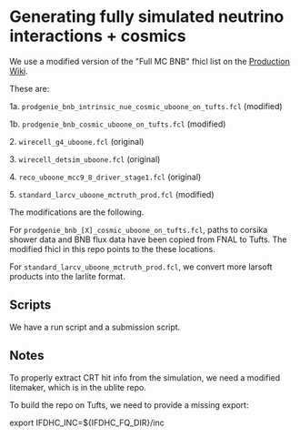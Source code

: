 # Generating fully simulated neutrino interactions + cosmics

We use a modified version of the "Full MC BNB" fhicl list on the [Production Wiki](https://cdcvs.fnal.gov/redmine/projects/uboone-physics-analysis/wiki/MCC9_Production_Fhicls).

These are:

1a. `prodgenie_bnb_intrinsic_nue_cosmic_uboone_on_tufts.fcl` (modified)

1b. `prodgenie_bnb_cosmic_uboone_on_tufts.fcl` (modified)

2\. `wirecell_g4_uboone.fcl` (original)

3\. `wirecell_detsim_uboone.fcl` (original)

4\. `reco_uboone_mcc9_8_driver_stage1.fcl` (original)

5\. `standard_larcv_uboone_mctruth_prod.fcl` (modified)

The modifications are the following.

For `prodgenie_bnb_[X]_cosmic_uboone_on_tufts.fcl`, paths to corsika shower data and BNB flux data have been copied from FNAL to Tufts.
The modified fhicl in this repo points to the these locations.

For `standard_larcv_uboone_mctruth_prod.fcl`, we convert more larsoft products into the larlite format.

## Scripts

We have a run script and a submission script.


## Notes

To properly extract CRT hit info from the simulation, we need a modified litemaker, which is in the ublite repo.

To build the repo on Tufts, we need to provide a missing export:

   export IFDHC_INC=${IFDHC_FQ_DIR}/inc